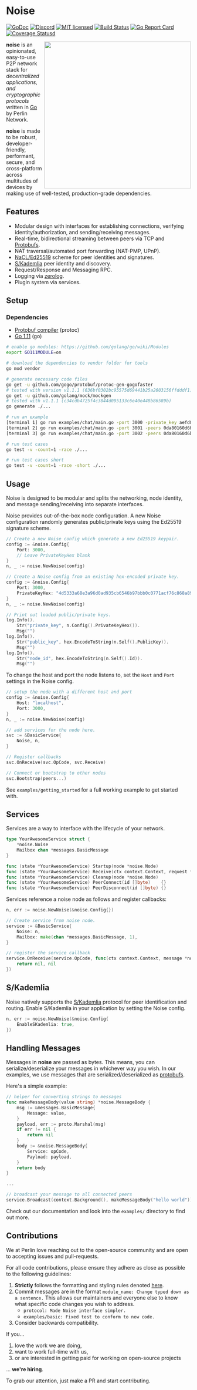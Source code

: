 # Noise

[![GoDoc][1]][2] [![Discord][7]][8] [![MIT licensed][5]][6] [![Build Status][9]][10] [![Go Report Card][11]][12] [![Coverage Statusd][13]][14]

[1]: https://godoc.org/github.com/romainPellerin/noise?status.svg
[2]: https://godoc.org/github.com/romainPellerin/noise
[5]: https://img.shields.io/badge/license-MIT-blue.svg
[6]: LICENSE
[7]: https://img.shields.io/discord/458332417909063682.svg
[8]: https://discord.gg/dMYfDPM
[9]: https://travis-ci.org/romainPellerin/noise.svg?branch=master
[10]: https://travis-ci.org/romainPellerin/noise
[11]: https://goreportcard.com/badge/github.com/romainPellerin/noise
[12]: https://goreportcard.com/report/github.com/romainPellerin/noise
[13]: https://codecov.io/gh/romainPellerin/noise/branch/master/graph/badge.svg
[14]: https://codecov.io/gh/romainPellerin/noise


<img align="right" width=400 src="media/chat.gif">

**noise** is an opinionated, easy-to-use P2P network stack for
*decentralized applications, and cryptographic protocols* written in
[Go](https://golang.org/) by Perlin Network.

**noise** is made to be robust, developer-friendly, performant, secure, and
cross-platform across multitudes of devices by making use of well-tested,
production-grade dependencies.

## Features

- Modular design with interfaces for establishing connections, verifying identity/authorization, and sending/receiving messages.
- Real-time, bidirectional streaming between peers via TCP and
  [Protobufs](https://developers.google.com/protocol-buffers/).
- NAT traversal/automated port forwarding (NAT-PMP, UPnP).
- [NaCL/Ed25519](https://tweetnacl.cr.yp.to/) scheme for peer identities and
  signatures.
- [S/Kademlia](https://ieeexplore.ieee.org/document/4447808) peer identity and discovery.
- Request/Response and Messaging RPC.
- Logging via [zerolog](https://github.com/rs/zerolog/log).
- Plugin system via services.

## Setup

### Dependencies

 - [Protobuf compiler](https://github.com/google/protobuf/releases) (protoc)
 - [Go 1.11](https://golang.org/dl/) (go)

```bash
# enable go modules: https://github.com/golang/go/wiki/Modules
export GO111MODULE=on

# download the dependencies to vendor folder for tools
go mod vendor

# generate necessary code files
go get -u github.com/gogo/protobuf/protoc-gen-gogofaster
# tested with version v1.1.1 (636bf0302bc95575d69441b25a2603156ffdddf1)
go get -u github.com/golang/mock/mockgen
# tested with v1.1.1 (c34cdb4725f4c3844d095133c6e40e448b86589b)
go generate ./...

# run an example
[terminal 1] go run examples/chat/main.go -port 3000 -private_key aefd86bdfefe4e2eca563782682d7612a856191b48844687fec1c8a22dc70f220da80160d6b3686d66a4ad8ac692a322043b0239302c5037988d4bb1e41830f1
[terminal 2] go run examples/chat/main.go -port 3001 -peers 0da80160d6b3686d66a4ad8ac692a322043b0239302c5037988d4bb1e41830f1=localhost:3000
[terminal 3] go run examples/chat/main.go -port 3002 -peers 0da80160d6b3686d66a4ad8ac692a322043b0239302c5037988d4bb1e41830f1=localhost:3000

# run test cases
go test -v -count=1 -race ./...

# run test cases short
go test -v -count=1 -race -short ./...
```

## Usage

Noise is designed to be modular and splits the networking, node identity, and message sending/receiving into separate interfaces.

Noise provides out-of-the-box node configuration. A new Noise configuration randomly generates public/private keys using the Ed25519 signature scheme.

```go
// Create a new Noise config which generate a new Ed25519 keypair.
config := &noise.Config{
    Port: 3000,
    // Leave PrivateKeyHex blank
}
n, _ := noise.NewNoise(config)

// Create a Noise config from an existing hex-encoded private key.
config := &noise.Config{
    Port: 3000,
    PrivateKeyHex: "4d5333a68e3a96d0ad935cb6546b97bbb0c0771acf76c868a897f65dad0b7933e1442970cce57b7a35e1803e0e8acceb04dc6abf8a73df52e808ab5d966113ac",
}
n, _ := noise.NewNoise(config)

// Print out loaded public/private keys.
log.Info().
    Str("private_key", n.Config().PrivateKeyHex()).
    Msg("")
log.Info().
    Str("public_key", hex.EncodeToString(n.Self().PublicKey)).
    Msg("")
log.Info().
    Str("node_id", hex.EncodeToString(n.Self().Id)).
    Msg("")
```

To change the host and port the node listens to, set the `Host` and `Port` settings in the Noise config.

```go
// setup the node with a different host and port
config := &noise.Config{
    Host: "localhost",
    Port: 3000,
}
n, _ := noise.NewNoise(config)

// add services for the node here.
svc := &BasicService{
    Noise, n,
}

// Register callbacks
svc.OnReceive(svc.OpCode, svc.Receive)

// Connect or bootstrap to other nodes
svc.Bootstrap(peers...)
```

See `examples/getting_started` for a full working example to get started with.

## Services

Services are a way to interface with the lifecycle of your network.


```go
type YourAwesomeService struct {
	*noise.Noise
	Mailbox chan *messages.BasicMessage
}

func (state *YourAwesomeService) Startup(node *noise.Node)              {}
func (state *YourAwesomeService) Receive(ctx context.Context, request *noise.Message) (*noise.MessageBody, error)  { return nil }
func (state *YourAwesomeService) Cleanup(node *noise.Node)              {}
func (state *YourAwesomeService) PeerConnect(id []byte)    {}
func (state *YourAwesomeService) PeerDisconnect(id []byte) {}
```

Services reference a noise node as follows and register callbacks:

```go
n, err := noise.NewNoise(&noise.Config{})

// Create service from noise node.
service := &BasicService{
    Noise: n,
    Mailbox: make(chan *messages.BasicMessage, 1),
}

// register the service callback
service.OnReceive(service.OpCode, func(ctx context.Context, message *noise.Message) (*noise.MessageBody, error) {
	return nil, nil
})
```

## S/Kademlia

Noise natively supports the [S/Kademlia]((https://ieeexplore.ieee.org/document/4447808)) protocol for peer identification and routing. Enable S/Kademlia in your application by setting the Noise config.

```go
n, err := noise.NewNoise(&noise.Config{
    EnableSKademlia: true,
})
```

## Handling Messages

Messages in **noise** are passed as bytes. This means, you can serialize/deserialize your messages in whichever way you wish. In our examples, we use messages that are serialized/deserialized as
[protobufs](https://developers.google.com/protocol-buffers/).

Here's a simple example:

```go
// helper for converting strings to messages
func makeMessageBody(value string) *noise.MessageBody {
    msg := &messages.BasicMessage{
        Message: value,
    }
    payload, err := proto.Marshal(msg)
    if err != nil {
        return nil
    }
    body := &noise.MessageBody{
        Service: opCode,
        Payload: payload,
    }
    return body
}

...

// broadcast your message to all connected peers
service.Broadcast(context.Background(), makeMessageBody("hello world"))
```

Check out our documentation and look into the `examples/` directory to find out
more.

## Contributions

We at Perlin love reaching out to the open-source community and are open to
accepting issues and pull-requests.

For all code contributions, please ensure they adhere as close as possible to
the following guidelines:

1. **Strictly** follows the formatting and styling rules denoted
   [here](https://github.com/golang/go/wiki/CodeReviewComments).
2. Commit messages are in the format `module_name: Change typed down as a sentence.`
   This allows our maintainers and everyone else to know what specific code
   changes you wish to address.
    - `protocol: Made Noise interface simpler.`
    - `examples/basic: Fixed test to conform to new code.`
3. Consider backwards compatibility.

If you...

1. love the work we are doing,
2. want to work full-time with us,
3. or are interested in getting paid for working on open-source projects

... **we're hiring**.

To grab our attention, just make a PR and start contributing.
